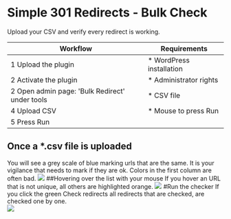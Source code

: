 # Simple 301 Redirects - Bulk Check #

Upload your CSV and verify every redirect is working.

Workflow |  Requirements 
---------------|-------------------
|1 Upload the plugin | * WordPress installation|
|2 Activate the plugin | * Administrator rights|
|2 Open admin page: 'Bulk Redirect' under tools | * CSV file|
|4 Upload CSV | * Mouse to press Run|
|5 Press Run | |

## Once a *.csv file is uploaded
You will see a grey scale of blue marking urls that are the same. It is your vigilance that needs to mark if they are ok. Colors in the first column are often bad.
![](https://www.puddinq.com/wp-content/uploads/2019/04/example-01.png)
##Hovering over the list with your mouse
If you hover an URL that is not unique, all others are highlighted orange.
![](https://www.puddinq.com/wp-content/uploads/2019/04/example-02.png)
#Run the checker
If you click the green Check redirects all redirects that are checked, are checked one by one.  
![](https://www.puddinq.com/wp-content/uploads/2019/04/example-03.png)





